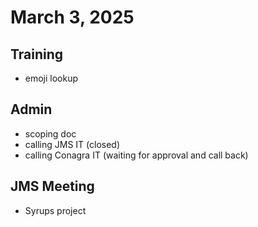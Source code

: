 # March 3, 2025

## Training
- emoji lookup

## Admin
- scoping doc
- calling JMS IT (closed)
- calling Conagra IT (waiting for approval and call back)

## JMS Meeting
- Syrups project
